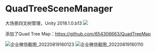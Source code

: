 # QuadTreeSceneManager

大场景四叉树管理，Unity 2018.1.0.b13
![](https://raw.githubusercontent.com/chenyong2github/QuadTreeSceneManager/master/Screenshots/1.jpg)

添加了Quad Tree Map：https://github.com/654306663/QuadTreeMap

![企业微信截图_20220819160123](https://user-images.githubusercontent.com/11438971/185573078-358338df-eef1-4211-b63e-d60dadb2c80c.png)
![企业微信截图_20220819160110](https://user-images.githubusercontent.com/11438971/185573157-9f03ff92-42c0-4e6a-8a36-7d692a0058d6.png)
